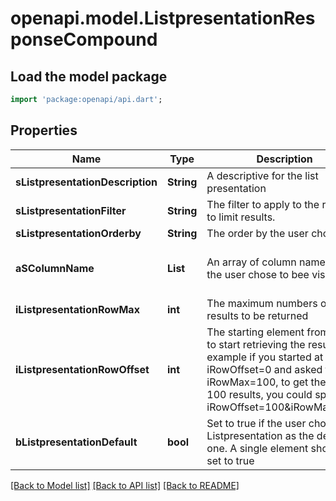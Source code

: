 # openapi.model.ListpresentationResponseCompound

## Load the model package
```dart
import 'package:openapi/api.dart';
```

## Properties
Name | Type | Description | Notes
------------ | ------------- | ------------- | -------------
**sListpresentationDescription** | **String** | A descriptive for the list presentation | 
**sListpresentationFilter** | **String** | The filter to apply to the request to limit results. | 
**sListpresentationOrderby** | **String** | The order by the user chose | 
**aSColumnName** | **List<String>** | An array of column names that the user chose to bee visible | [default to const []]
**iListpresentationRowMax** | **int** | The maximum numbers of results to be returned | 
**iListpresentationRowOffset** | **int** | The starting element from where to start retrieving the results. For example if you started at iRowOffset=0 and asked for iRowMax=100, to get the next 100 results, you could specify iRowOffset=100&iRowMax=100, | 
**bListpresentationDefault** | **bool** | Set to true if the user chose this Listpresentation as the default one. A single element should be set to true | 

[[Back to Model list]](../README.md#documentation-for-models) [[Back to API list]](../README.md#documentation-for-api-endpoints) [[Back to README]](../README.md)


